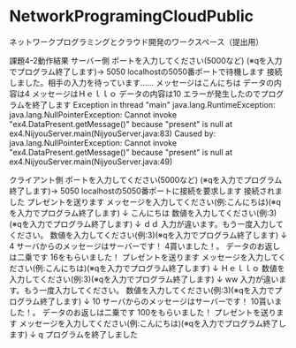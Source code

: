 # NetworkProgramingCloudPublic
ネットワークプログラミングとクラウド開発のワークスペース（提出用）


課題4-2動作結果
サーバー側
ポートを入力してください(5000など) (※qを入力でプログラム終了します)→ 5050
localhostの5050番ポートで待機します
接続しました。相手の入力を待っています......
メッセージはこんにちは
データの内容は4
メッセージはＨｅｌｌｏ
データの内容は10
エラーが発生したのでプログラムを終了します
Exception in thread "main" java.lang.RuntimeException: java.lang.NullPointerException: Cannot invoke "ex4.DataPresent.getMessage()" because "present" is null
        at ex4.NijyouServer.main(NijyouServer.java:83)
Caused by: java.lang.NullPointerException: Cannot invoke "ex4.DataPresent.getMessage()" because "present" is null
        at ex4.NijyouServer.main(NijyouServer.java:49)


クライアント側
ポートを入力してください(5000など) (※qを入力でプログラム終了します)→ 5050
localhostの5050番ポートに接続を要求します
接続されました
プレゼントを送ります
メッセージを入力してください(例:こんにちは)(※qを入力でプログラム終了します) ↓
こんにちは
数値を入力してください(例:3)(※qを入力でプログラム終了します) ↓
ｄｄ
入力が違います。もう一度入力してください。
数値を入力してください(例:3)(※qを入力でプログラム終了します) ↓
4 
サーバからのメッセージはサーバーです！
4貰いました！。
データのお返しは二乗です
16をもらいました！
プレゼントを送ります
メッセージを入力してください(例:こんにちは)(※qを入力でプログラム終了します) ↓
Ｈｅｌｌｏ
数値を入力してください(例:3)(※qを入力でプログラム終了します) ↓
ww
入力が違います。もう一度入力してください。
数値を入力してください(例:3)(※qを入力でプログラム終了します) ↓
10
サーバからのメッセージはサーバーです！
10貰いました！。
データのお返しは二乗です
100をもらいました！
プレゼントを送ります
メッセージを入力してください(例:こんにちは)(※qを入力でプログラム終了します) ↓
q
プログラムを終了しました